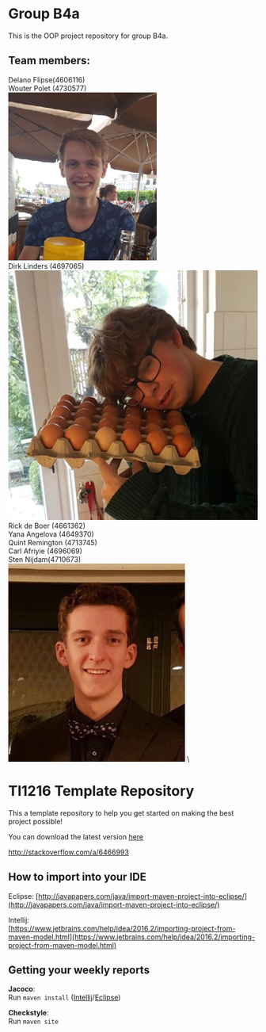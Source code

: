 # Group B4a
This is the OOP project repository for group B4a.

## Team members:
Delano Flipse(4606116)\
Wouter Polet (4730577)\
![alt text](https://github.com/delanoflipse/OOPP-B4a/blob/master/imgs/Wouter.jpeg)
\
Dirk Linders (4697065)\
![alt text](https://github.com/delanoflipse/OOPP-B4a/blob/master/imgs/dirk.png)
\
Rick de Boer (4661362)\
Yana Angelova (4649370)\
Quint Remington (4713745)\
Carl Afriyie (4696069)\
Sten Nijdam(4710673)\
![alt text](https://github.com/delanoflipse/OOPP-B4a/blob/master/imgs/sten.jpg)
\
# TI1216 Template Repository

This a template repository to help you get started on making the best project possible!

You can download the latest version [here](https://github.com/SERG-Delft/TI1216/releases)

http://stackoverflow.com/a/6466993

## How to import into your IDE

Eclipse:
[http://javapapers.com/java/import-maven-project-into-eclipse/](http://javapapers.com/java/import-maven-project-into-eclipse/)

Intellij:  
[https://www.jetbrains.com/help/idea/2016.2/importing-project-from-maven-model.html](https://www.jetbrains.com/help/idea/2016.2/importing-project-from-maven-model.html)

## Getting your weekly reports

**Jacoco**:  
Run `maven install` ([Intellij](https://www.jetbrains.com/help/idea/2016.3/getting-started-with-maven.html#execute_maven_goal)/[Eclipse](http://imgur.com/a/6q7pV))

**Checkstyle**:  
Run `maven site`
